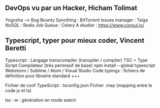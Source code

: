 DevOps vu par un Hacker, Hicham Tolimat
---------------------------------------

Yogosha --> Bug Bounty
Syncthing : BitTorrent
Issues manager : Taiga
NoSQL : Redis
Job Queue : Celery
A étudier : https://www.consul.io/

Typescript, typer pour mieux coder, Vincent Beretti
---------------------------------------------------

Typescript : Langage transcompiler (transpiler / compiler)
TSC = Type Script Compilateur (très permissif de base)
npm install --global typescript
Webstorm / Sublime / Atom / Visual Studio Code
typings : fichiers de définition pour librairie standard +++

Fichier de conf TypeScript : tsconfig.json
Fichier .map (mapping entre le code js et ts)
 
tsc -w : génération en mode watch
